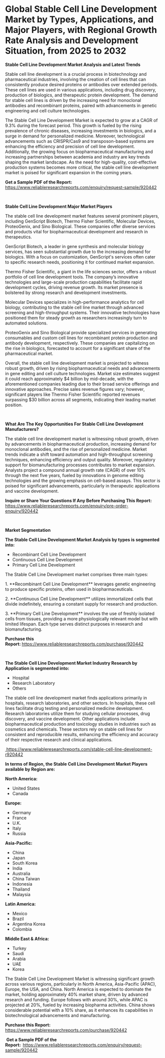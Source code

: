 <p><h1>Global Stable Cell Line Development Market by Types, Applications, and Major Players, with Regional Growth Rate Analysis and Development Situation, from 2025 to 2032</h1></p><p><strong>Stable Cell Line Development Market Analysis and Latest Trends</strong></p>
<p><p>Stable cell line development is a crucial process in biotechnology and pharmaceutical industries, involving the creation of cell lines that can consistently produce desired proteins or antibodies over extended periods. These cell lines are used in various applications, including drug discovery, production of biologics, and therapeutic protein development. The demand for stable cell lines is driven by the increasing need for monoclonal antibodies and recombinant proteins, paired with advancements in genetic engineering and cell culture technologies.</p><p>The Stable Cell Line Development Market is expected to grow at a CAGR of 9.3% during the forecast period. This growth is fueled by the rising prevalence of chronic diseases, increasing investments in biologics, and a surge in demand for personalized medicine. Moreover, technological advancements such as CRISPR/Cas9 and transposon-based systems are enhancing the efficiency and precision of cell line development. Additionally, the growing focus on biopharmaceutical manufacturing and increasing partnerships between academia and industry are key trends shaping the market landscape. As the need for high-quality, cost-effective production systems becomes more critical, the stable cell line development market is poised for significant expansion in the coming years.</p></p>
<p><strong>Get a Sample PDF of the Report:&nbsp;</strong> <a href="https://www.reliableresearchreports.com/enquiry/request-sample/920442?utm_campaign=2927&utm_medium=2&utm_source=Github&utm_content=ia&utm_term=17042025&utm_id=stable-cell-line-development">https://www.reliableresearchreports.com/enquiry/request-sample/920442</a></p>
<p>&nbsp;</p>
<p><strong>Stable Cell Line Development Major Market Players</strong></p>
<p><p>The stable cell line development market features several prominent players, including GenScript Biotech, Thermo Fisher Scientific, Molecular Devices, ProteoGenix, and Sino Biological. These companies offer diverse services and products vital for biopharmaceutical development and research in therapeutics.</p><p>GenScript Biotech, a leader in gene synthesis and molecular biology services, has seen substantial growth due to the increasing demand for biologics. With a focus on customization, GenScript's services often cater to specific research needs, positioning it for continued market expansion. </p><p>Thermo Fisher Scientific, a giant in the life sciences sector, offers a robust portfolio of cell line development tools. The company’s innovative technologies and large-scale production capabilities facilitate rapid development cycles, driving revenue growth. Its market presence is bolstered by strong research and development investments.</p><p>Molecular Devices specializes in high-performance analytics for cell biology, contributing to the stable cell line market through advanced screening and high-throughput systems. Their innovative technologies have positioned them for steady growth as researchers increasingly turn to automated solutions.</p><p>ProteoGenix and Sino Biological provide specialized services in generating consumables and custom cell lines for recombinant protein production and antibody development, respectively. These companies are capitalizing on the rise in biologics, forecasted to account for a significant share of the pharmaceutical market.</p><p>Overall, the stable cell line development market is projected to witness robust growth, driven by rising biopharmaceutical needs and advancements in gene editing and cell culture technologies. Market size estimates suggest it could reach approximately $4 billion by mid-decade, with the aforementioned companies leading due to their broad service offerings and innovative approaches. Precise sales revenue figures vary; however, significant players like Thermo Fisher Scientific reported revenues surpassing $30 billion across all segments, indicating their leading market position.</p></p>
<p>&nbsp;</p>
<p><strong>What Are The Key Opportunities For Stable Cell Line Development Manufacturers?</strong></p>
<p><p>The stable cell line development market is witnessing robust growth, driven by advancements in biopharmaceutical production, increasing demand for monoclonal antibodies, and the rise of personalized medicine. Market trends indicate a shift toward automation and high-throughput screening techniques, enhancing efficiency and output quality. Moreover, regulatory support for biomanufacturing processes contributes to market expansion. Analysts project a compound annual growth rate (CAGR) of over 10% through the next five years, fueled by innovations in genome editing technologies and the growing emphasis on cell-based assays. This sector is poised for significant advancements, particularly in therapeutic applications and vaccine development.</p></p>
<p><strong>Inquire or Share Your Questions If Any Before Purchasing This Report:</strong> <a href="https://www.reliableresearchreports.com/enquiry/pre-order-enquiry/920442?utm_campaign=2927&utm_medium=2&utm_source=Github&utm_content=ia&utm_term=17042025&utm_id=stable-cell-line-development">https://www.reliableresearchreports.com/enquiry/pre-order-enquiry/920442</a></p>
<p>&nbsp;</p>
<p><strong>Market Segmentation</strong></p>
<p><strong>The Stable Cell Line Development Market Analysis by types is segmented into:</strong></p>
<p><ul><li>Recombinant Cell Line Development</li><li>Continuous Cell Line Development</li><li>Primary Cell Line Development</li></ul></p>
<p><p>The Stable Cell Line Development market comprises three main types: </p><p>1. **Recombinant Cell Line Development** leverages genetic engineering to produce specific proteins, often used in biopharmaceuticals. </p><p>2. **Continuous Cell Line Development** utilizes immortalized cells that divide indefinitely, ensuring a constant supply for research and production. </p><p>3. **Primary Cell Line Development** involves the use of freshly isolated cells from tissues, providing a more physiologically relevant model but with limited lifespan. Each type serves distinct purposes in research and biomanufacturing.</p></p>
<p><strong>Purchase this Report:&nbsp;</strong><a href="https://www.reliableresearchreports.com/purchase/920442?utm_campaign=2927&utm_medium=2&utm_source=Github&utm_content=ia&utm_term=17042025&utm_id=stable-cell-line-development">https://www.reliableresearchreports.com/purchase/920442</a></p>
<p>&nbsp;</p>
<p><strong>The Stable Cell Line Development Market Industry Research by Application is segmented into:</strong></p>
<p><ul><li>Hospital</li><li>Research Laboratory</li><li>Others</li></ul></p>
<p><p>The stable cell line development market finds applications primarily in hospitals, research laboratories, and other sectors. In hospitals, these cell lines facilitate drug testing and personalized medicine development. Research laboratories utilize them for studying cellular processes, drug discovery, and vaccine development. Other applications include biopharmaceutical production and toxicology studies in industries such as cosmetics and chemicals. These sectors rely on stable cell lines for consistent and reproducible results, enhancing the efficiency and accuracy of their respective research and clinical applications.</p></p>
<p><a href="https://www.reliableresearchreports.com/stable-cell-line-development-r920442?utm_campaign=2927&utm_medium=2&utm_source=Github&utm_content=ia&utm_term=17042025&utm_id=stable-cell-line-development">&nbsp;https://www.reliableresearchreports.com/stable-cell-line-development-r920442</a></p>
<p><strong>In terms of Region, the Stable Cell Line Development Market Players available by Region are:</strong></p>
<p>
    <p> <strong> North America: </strong>
        <ul>
            <li>United States</li>
            <li>Canada</li>
        </ul>
        </p> 
    <p> <strong> Europe: </strong>
        <ul>
            <li>Germany</li>
            <li>France</li>
            <li>U.K.</li>
            <li>Italy</li>
            <li>Russia</li>
        </ul>
        </p> 
    <p> <strong> Asia-Pacific: </strong>
        <ul>
            <li>China</li>
            <li>Japan</li>
            <li>South Korea</li>
            <li>India</li>
            <li>Australia</li>
            <li>China Taiwan</li>
            <li>Indonesia</li>
            <li>Thailand</li>
            <li>Malaysia</li>
        </ul>
        </p> 
    <p> <strong> Latin America: </strong>
        <ul>
            <li>Mexico</li>
            <li>Brazil</li>
            <li>Argentina Korea</li>
            <li>Colombia</li>
        </ul>
        </p> 
    <p> <strong> Middle East & Africa: </strong>
        <ul>
            <li>Turkey</li>
            <li>Saudi</li>
            <li>Arabia</li>
            <li>UAE</li>
            <li>Korea</li>
        </ul>
    </p>
    </p>
<p><p>The Stable Cell Line Development Market is witnessing significant growth across various regions, particularly in North America, Asia-Pacific (APAC), Europe, the USA, and China. North America is expected to dominate the market, holding approximately 40% market share, driven by advanced research and funding. Europe follows with around 30%, while APAC is projected at 20%, fueled by increasing biopharma activities. China shows considerable potential with a 10% share, as it enhances its capabilities in biotechnological advancements and manufacturing.</p></p>
<p><strong>Purchase this Report: </strong><a href="https://www.reliableresearchreports.com/purchase/920442?utm_campaign=2927&utm_medium=2&utm_source=Github&utm_content=ia&utm_term=17042025&utm_id=stable-cell-line-development">https://www.reliableresearchreports.com/purchase/920442</a></p>
<p>&nbsp;<strong>Get a Sample PDF of the Report:&nbsp;&nbsp;</strong><a href="https://www.reliableresearchreports.com/enquiry/request-sample/920442?utm_campaign=2927&utm_medium=2&utm_source=Github&utm_content=ia&utm_term=17042025&utm_id=stable-cell-line-development">https://www.reliableresearchreports.com/enquiry/request-sample/920442</a></p>
<p><strong></strong></p>
<p><p></p><p></p><p></p></p>